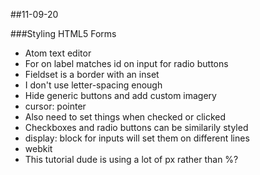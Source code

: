 ##11-09-20

###Styling HTML5 Forms
- Atom text editor
- For on label matches id on input for radio buttons
- Fieldset is a border with an inset <legend>
- I don't use letter-spacing enough
- Hide generic buttons and add custom imagery
- cursor: pointer
- Also need to set things when checked or clicked
- Checkboxes and radio buttons can be similarily styled
- display: block for inputs will set them on different lines
- webkit
- This tutorial dude is using a lot of px rather than %?
